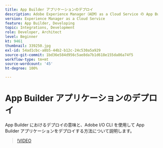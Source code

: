 ```yaml
---
title: App Builder アプリケーションのデプロイ
description: Adobe Experience Manager（AEM）as a Cloud Service の App Builder アプリケーションをデプロイする方法について説明します。
version: Experience Manager as a Cloud Service
feature: App Builder, Developing
topic: Integrations, Development
role: Developer, Architect
level: Beginner
kt: 9461
thumbnail: 339250.jpg
exl-id: 54ad1cbc-a8b5-44b2-b12c-24c530a5a929
source-git-commit: 1bd36e584d956c5ae8da7b1d618e155da86a74f5
workflow-type: tm+mt
source-wordcount: '45'
ht-degree: 100%

---
```


# App Builder アプリケーションのデプロイ

App Builder におけるデプロイの意味と、Adobe I/O CLI を使用して App Builder アプリケーションをデプロイする方法について説明します。

>[!VIDEO](https://video.tv.adobe.com/v/343292/?quality=12&learn=on&captions=jpn)
